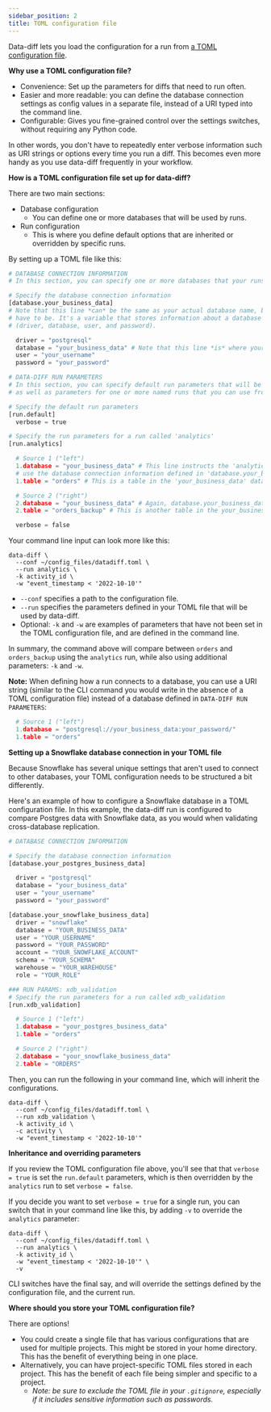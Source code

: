 ```yaml
---
sidebar_position: 2
title: TOML configuration file
---
```


Data-diff lets you load the configuration for a run from [a TOML configuration file](https://toml.io/en/).

**Why use a TOML configuration file?**

- Convenience: Set up the parameters for diffs that need to run often.
- Easier and more readable: you can define the database connection settings as config values in a separate file, instead of a URI typed into the command line.
- Configurable: Gives you fine-grained control over the settings switches, without requiring any Python code.

In other words, you don't have to repeatedly enter verbose information such as URI strings or options every time you run a diff. This becomes even more handy as you use data-diff frequently in your workflow.

**How is a TOML configuration file set up for data-diff?**

There are two main sections:

- Database configuration
  - You can define one or more databases that will be used by runs.
- Run configuration
  - This is where you define default options that are inherited or overridden by specific runs.

By setting up a TOML file like this:

```python
# DATABASE CONNECTION INFORMATION
# In this section, you can specify one or more databases that your runs (which are defined later in the file) can connect to.

# Specify the database connection information
[database.your_business_data] 
# Note that this line *can* be the same as your actual database name, but doesn't 
# have to be. It's a variable that stores information about a database connection 
# (driver, database, user, and password).

  driver = "postgresql"
  database = "your_business_data" # Note that this line *is* where your actual database name must be used.
  user = "your_username"
  password = "your_password"

# DATA-DIFF RUN PARAMETERS
# In this section, you can specify default run parameters that will be used by data-diff,
# as well as parameters for one or more named runs that you can use from the command line.

# Specify the default run parameters
[run.default]
  verbose = true

# Specify the run parameters for a run called 'analytics'
[run.analytics]

  # Source 1 ("left")
  1.database = "your_business_data" # This line instructs the 'analytics' run to 
  # use the database connection information defined in 'database.your_business_data' above.
  1.table = "orders" # This is a table in the 'your_business_data' database.

  # Source 2 ("right")
  2.database = "your_business_data" # Again, database.your_business_data is referenced.
  2.table = "orders_backup" # This is another table in the your_business_data database.

  verbose = false
```

Your command line input can look more like this:

```
data-diff \
  --conf ~/config_files/datadiff.toml \
  --run analytics \
  -k activity_id \
  -w "event_timestamp < '2022-10-10'"
```

- `--conf` specifies a path to the configuration file.
- `--run` specifies the parameters defined in your TOML file that will be used by data-diff.
- Optional: `-k` and `-w` are examples of parameters that have not been set in the TOML configuration file, and are defined in the command line.

In summary, the command above will compare between `orders` and `orders_backup` using the `analytics` run, while also using additional parameters: `-k` and `-w`.

**Note:** When defining how a run connects to a database, you can use a URI string (similar to the CLI command you would write in the absence of a TOML configuration file) instead of a database defined in `DATA-DIFF RUN PARAMETERS`:

```python
  # Source 1 ("left")
  1.database = "postgresql://your_business_data:your_password/"
  1.table = "orders"
```

**Setting up a Snowflake database connection in your TOML file**

Because Snowflake has several unique settings that aren't used to connect to other databases, your TOML configuration needs to be structured a bit differently.

Here's an example of how to configure a Snowflake database in a TOML configuration file. In this example, the data-diff run is configured to compare Postgres data with Snowflake data, as you would when validating cross-database replication.

```python
# DATABASE CONNECTION INFORMATION

# Specify the database connection information
[database.your_postgres_business_data] 

  driver = "postgresql"
  database = "your_business_data"
  user = "your_username"
  password = "your_password"

[database.your_snowflake_business_data]
  driver = "snowflake"
  database = "YOUR_BUSINESS_DATA"
  user = "YOUR_USERNAME"
  password = "YOUR_PASSWORD"
  account = "YOUR_SNOWFLAKE_ACCOUNT"
  schema = "YOUR_SCHEMA"
  warehouse = "YOUR_WAREHOUSE"
  role = "YOUR_ROLE"

### RUN PARAMS: xdb_validation
# Specify the run parameters for a run called xdb_validation
[run.xdb_validation]

  # Source 1 ("left")
  1.database = "your_postgres_business_data"
  1.table = "orders"

  # Source 2 ("right")
  2.database = "your_snowflake_business_data"
  2.table = "ORDERS"
```

Then, you can run the following in your command line, which will inherit the configurations.

```
data-diff \
  --conf ~/config_files/datadiff.toml \
  --run xdb_validation \
  -k activity_id \
  -c activity \
  -w "event_timestamp < '2022-10-10'"
```

**Inheritance and overriding parameters**

If you review the TOML configuration file above, you'll see that that `verbose = true` is set the `run.default` parameters, which is then overridden by the `analytics` run to set `verbose = false`. 

If you decide you want to set `verbose = true` for a single run, you can switch that in your command line like this, by adding `-v` to override the `analytics` parameter:

```
data-diff \
  --conf ~/config_files/datadiff.toml \
  --run analytics \
  -k activity_id \
  -w "event_timestamp < '2022-10-10'" \
  -v
```

CLI switches have the final say, and will override the settings defined by the configuration file, and the current run.

**Where should you store your TOML configuration file?**

There are options!

- You could create a single file that has various configurations that are used for multiple projects. This might be stored in your home directory. This has the benefit of everything being in one place.
- Alternatively, you can have project-specific TOML files stored in each project. This has the benefit of each file being simpler and specific to a project. 
  - _Note: be sure to exclude the TOML file in your `.gitignore`, especially if it includes sensitive information such as passwords._
